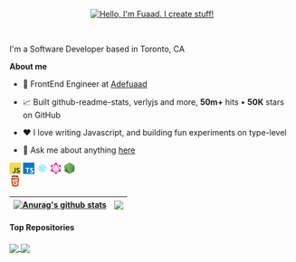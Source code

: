 <p align="center"><a href="https://adefuaad.github.io"><img width="80%" alt="Hello, I'm Fuaad. I create stuff!" src="./assets/gh-readme-header.png" /></a></p>

<br />

I'm a Software Developer based in Toronto, CA

**About me**

- 💼 FrontEnd Engineer at [Adefuaad](http://adefuaad.tech/)

- 📈 Built github-readme-stats, verlyjs and more, **50m+** hits • **50K** stars on GitHub

- ❤️ I love writing Javascript, and building fun experiments on type-level

- 💬 Ask me about anything [here](https://github.com/adefuaad/adefuaad/issues)

<code><img height="20" alt="javascript" src="https://raw.githubusercontent.com/github/explore/80688e429a7d4ef2fca1e82350fe8e3517d3494d/topics/javascript/javascript.png"></code>
<code><img height="20" alt="typescript" src="https://raw.githubusercontent.com/github/explore/80688e429a7d4ef2fca1e82350fe8e3517d3494d/topics/typescript/typescript.png"></code>
<code><img height="20" alt="react" src="https://raw.githubusercontent.com/github/explore/80688e429a7d4ef2fca1e82350fe8e3517d3494d/topics/react/react.png"></code>
<code><img height="20" alt="graphql" src="https://raw.githubusercontent.com/github/explore/5c058a388828bb5fde0bcafd4bc867b5bb3f26f3/topics/graphql/graphql.png"></code>
<code><img height="20" alt="nodejs" src="https://raw.githubusercontent.com/github/explore/80688e429a7d4ef2fca1e82350fe8e3517d3494d/topics/nodejs/nodejs.png"></code>    
<code><img height="20" alt="html" src="https://raw.githubusercontent.com/github/explore/80688e429a7d4ef2fca1e82350fe8e3517d3494d/topics/html/html.png"></code>    



| <a href="https://github.com/adefuaad/github-readme-stats"><img align="center" src="https://github-readme-stats.vercel.app/api?username=adefuaad&show_icons=true&include_all_commits=true&theme=buefy&hide_border=true" alt="Anurag's github stats" /></a> | <a href="https://github.com/adefuaad/github-readme-stats"><img align="center" src="https://github-readme-stats.vercel.app/api/top-langs/?username=adefuaad&layout=compact&theme=buefy&hide_border=true" /></a> |
| ------------- | ------------- |

#### Top Repositories


<a href="https://github.com/adefuaad/github-readme-stats">
  <img align="center" src="https://github-readme-stats.vercel.app/api/pin/?username=adefuaad&repo=github-readme-stats&theme=buefy" />
</a>
<a href="https://github.com/adefuaad/adefuaad">
  <img align="center" src="https://github-readme-stats.vercel.app/api/pin/?username=adefuaad&repo=anuraghazra.github.io&theme=buefy" />
</a>

<br />
<br />
